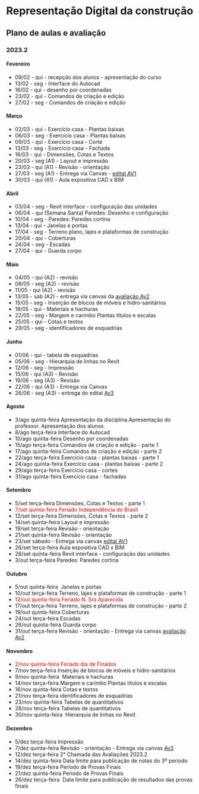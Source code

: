 # Representação Digital da construção
## Plano de aulas e avaliação

### 2023.2

#### Fevereiro

* 09/02 - qui - recepção dos alunos - apresentação do curso
* 13/02 - seg - Interface do Autocad
* 16/02 - qui - desenho por coordenadas
* 23/02 - qui - Comandos de criação e edição
* 27/02 - seg - Comandos de criação e edição

#### Março

* 02/03 - qui - Exercício casa - Plantas baixas
* 06/03 - seg - Exercício casa - Plantas baixas
* 09/03 - qui - Exercício casa - Corte
* 13/03 - seg - Exercício casa - Fachada
* 16/03 - qui - Dimensões, Cotas e Textos
* 20/03 - seg (A1) - Layout e impressão
* 23/03 - qui (A1) - Revisão - orientação
* 27/03 - seg (A1) - Entrega via Canvas - [edital AV1](./av1_edital_rdc.md)
* 30/03 - qui (A1) - Aula expositiva CAD x BIM
  

#### Abril

* 03/04 - seg - Revit interface - configuração das unidades
* 06/04 - qui (Semana Santa) Paredes: Desenho e configuração
* 10/04 - seg - Paredes: Paredes cortina
* 13/04 - qui - Janelas e portas
* 17/04 - seg - Terreno plano, lajes e plataformas de construção
* 20/04 - qui - Coberturas
* 24/04 - seg - Escadas
* 27/04 - qui - Guarda corpo

#### Maio

* 04/05 - qui (A2) - revisão
* 08/05 - seg (A2) - revisão
* 11/05 - qui (A2) - revisão
* 13/05 - sab (A2) - entrega via canvas da [avaliação Av2](./av2_edital_rdc.md)
* 15/05 - seg - Inserção de blocos de móveis e hidro-sanitários
* 18/05 - qui - Materiais e hachuras
* 22/05 - seg - Margem e carimbo Plantas títulos e escalas
* 25/05 - qui - Cotas e textos
* 29/05 - seg - identificadores de esquadrias
  
#### Junho

* 01/06 - qui - tabela de esquadrias
* 05/06 - seg - Hierarquia de linhas no Revit
* 12/06 - seg - Impressão
* 15/06 - qui (A3) - Revisão
* 19/06 - seg (A3) - Revisão
* 22/06 - qui (A3) - Entrega via Canvas
* 26/06 - seg (A3) - entrega do edital [Av3](./av3_edital_rdc.md)


#### Agosto

* 3/ago	    quinta-feira	Apresentação da disciplina.Apresentação do professor. Apresentação dos alunos.
* 8/ago	    terça-feira	Interface do Autocad
* 10/ago	quinta-feira	Desenho por coordenadas
* 15/ago	terça-feira	Comandos de criação e edição - parte 1
* 17/ago	quinta-feira	Comandos de criação e edição - parte 2
* 22/ago	terça-feira	Exercício casa - plantas baixas - parte 1
* 24/ago	quinta-feira	Exercício casa - plantas baixas - parte 2
* 29/ago	terça-feira	Exercício casa - cortes
* 31/ago	quinta-feira	Exercício casa - fachadas


#### Setembro

* 5/set	    terça-feira	Dimensões, Cotas e Textos - parte 1
* <span style="color:red">  7/set	quinta-feira	Feriado Independência do Brasil</span>
* 12/set	terça-feira	Dimensões, Cotas e Textos - parte 2
* 14/set	quinta-feira	Layout e impressão
* 19/set	terça-feira	Revisão - orientação
* 21/set	quinta-feira	Revisão - orientação 
* 23/set    sábado - Entrega via canvas [edital AV1](./av1_edital_rdc.md)
* 26/set	terça-feira	Aula expositiva CAD x BIM
* 28/set	quinta-feira	Revit interface - configuração das unidades
* 3/out	    terça-feira	Paredes: Paredes cortina

#### Outubro

* 5/out	    quinta-feira	 Janelas e portas
* 10/out	terça-feira	Terreno, lajes e plataformas de construção - parte 1
* <span style="color:red"> 12/out	quinta-feira	Feriado N. Sra Aparecida</span>
* 17/out	terça-feira	Terreno, lajes e plataformas de construção - parte 2
* 19/out	quinta-feira	Coberturas
* 24/out	terça-feira	Escadas
* 26/out	quinta-feira	Guarda corpo
* 31/out	terça-feira	Revisão - orientação - Entrega via canvas [avaliação Av2](./av2_edital_rdc.md)

#### Novembro

* <span style="color:red"> 2/nov	quinta-feira	Feriado dia de Finados </span>
* 7/nov	    terça-feira	Inserção de blocos de móveis e hidro-sanitários
* 9/nov	    quinta-feira	 Materiais e hachuras
* 14/nov	terça-feira	Margem e carimbo Plantas títulos e escalas
* 16/nov	quinta-feira	Cotas e textos
* 21/nov	terça-feira	identificadores de esquadrias
* 23/nov	quinta-feira	Tabelas de quantitativos
* 28/nov	terça-feira	Tabelas de quantitativos
* 30/nov	quinta-feira	 Hierarquia de linhas no Revit

#### Dezembro

* 5/dez	    terça-feira	Impressão
* 7/dez	    quinta-feira	Revisão - orientação - Entrega via canvas [Av3](./av3_edital_rdc.md)
* 12/dez	terça-feira	2° Chamada das Avaliações 2023.2
* 14/dez	quinta-feira	Data limite para publicação de notas do 3º período
* 19/dez	terça-feira	Período de Provas Finais
* 21/dez	quinta-feira	Período de Provas Finais
* 26/dez	terça-feira	 Data limite para publicação de resultados das provas finais
 

